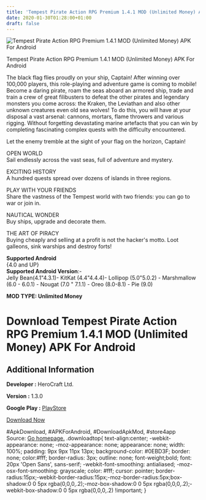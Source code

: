 ```yaml
---
title: 'Tempest Pirate Action RPG Premium 1.4.1 MOD (Unlimited Money) APK For Android'
date: 2020-01-30T01:28:00+01:00
draft: false
---
```


![Tempest Pirate Action RPG Premium 1.4.1 MOD (Unlimited Money) APK For Android](https://i0.wp.com/apkhome.net/wp-content/uploads/2020/01/Tempest-Pirate-Action-RPG-Premium-1.4.1-MOD-Unlimited-Money.png "Tempest Pirate Action RPG Premium 1.4.1 MOD (Unlimited Money) APK For Android")

  

Tempest Pirate Action RPG Premium 1.4.1 MOD (Unlimited Money) APK For Android

The black flag flies proudly on your ship, Captain! After winning over 100,000 players, this role-playing and adventure game is coming to mobile! Become a daring pirate, roam the seas aboard an armored ship, trade and train a crew of great filibusters to defeat the other pirates and legendary monsters you come across: the Kraken, the Leviathan and also other unknown creatures even old sea wolves! To do this, you will have at your disposal a vast arsenal: cannons, mortars, flame throwers and various rigging. Without forgetting devastating marine artefacts that you can win by completing fascinating complex quests with the difficulty encountered.

Let the enemy tremble at the sight of your flag on the horizon, Captain!

OPEN WORLD  
Sail endlessly across the vast seas, full of adventure and mystery.

EXCITING HISTORY  
A hundred quests spread over dozens of islands in three regions.

PLAY WITH YOUR FRIENDS  
Share the vastness of the Tempest world with two friends: you can go to war or join in.

NAUTICAL WONDER  
Buy ships, upgrade and decorate them.

THE ART OF PIRACY  
Buying cheaply and selling at a profit is not the hacker's motto. Loot galleons, sink warships and destroy forts!

**Supported Android**  
{4.0 and UP}  
**Supported Android Version**:-  
Jelly Bean(4.1"4.3.1)- KitKat (4.4"4.4.4)- Lollipop (5.0"5.0.2) - Marshmallow (6.0 - 6.0.1) - Nougat (7.0 " 7.1.1) - Oreo (8.0-8.1) - Pie (9.0)

**MOD TYPE: Unlimited Money**

Download Tempest Pirate Action RPG Premium 1.4.1 MOD (Unlimited Money) APK For Android
======================================================================================

Additional Information
----------------------

**Developer :** HeroCraft Ltd.

**Version :** 1.3.0

**Google Play :** [PlayStore](https://play.google.com/store/apps/details?id=com.herocraft.game.tempest)

  

[Download Now](https://store4app.co/post/tempest-pirate-action-rpg-premium-1-4-1-mod-unlimited-money-apk-for-android_1580318188)

  
#ApkDownload, #APKForAndroid, #DownloadApkMod, #store4app  
Source: [Go homepage.](https://store4app.co/post/tempest-pirate-action-rpg-premium-1-4-1-mod-unlimited-money-apk-for-android_1580318188) .downloadtop{ text-align:center; -webkit-appearance: none; -moz-appearance: none; appearance: none; width: 100%; padding: 9px 9px 11px 13px; background-color: #0EBD3F; border: none; color:#fff; border-radius: 3px; outline: none; font-weight;bold; font: 20px 'Open Sans', sans-serif; -webkit-font-smoothing: antialiased; -moz-osx-font-smoothing: grayscale; color: #fff; cursor: pointer; border-radius:15px;-webkit-border-radius:15px;-moz-border-radius:5px;box-shadow:0 0 5px rgba(0,0,0,.2);-moz-box-shadow:0 0 5px rgba(0,0,0,.2);-webkit-box-shadow:0 0 5px rgba(0,0,0,.2) !important; }